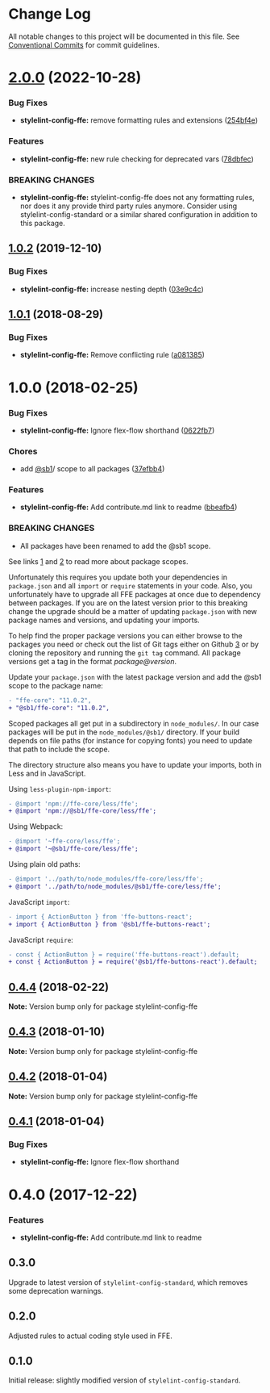# Change Log

All notable changes to this project will be documented in this file.
See [Conventional Commits](https://conventionalcommits.org) for commit guidelines.

# [2.0.0](https://github.com/SpareBank1/designsystem/compare/@sb1/stylelint-config-ffe@1.0.2...@sb1/stylelint-config-ffe@2.0.0) (2022-10-28)

### Bug Fixes

-   **stylelint-config-ffe:** remove formatting rules and extensions ([254bf4e](https://github.com/SpareBank1/designsystem/commit/254bf4e9bc258a3105e01ca251ddac3d49505323))

### Features

-   **stylelint-config-ffe:** new rule checking for deprecated vars ([78dbfec](https://github.com/SpareBank1/designsystem/commit/78dbfece2d7f866bc5e3aa515af2a99622c46df7))

### BREAKING CHANGES

-   **stylelint-config-ffe:** stylelint-config-ffe does not any formatting rules, nor
    does it any provide third party rules anymore. Consider using
    stylelint-config-standard or a similar shared configuration in addition
    to this package.

## [1.0.2](https://github.com/SpareBank1/designsystem/compare/@sb1/stylelint-config-ffe@1.0.1...@sb1/stylelint-config-ffe@1.0.2) (2019-12-10)

### Bug Fixes

-   **stylelint-config-ffe:** increase nesting depth ([03e9c4c](https://github.com/SpareBank1/designsystem/commit/03e9c4ca34df06c107144a607a51eae604fdf613))

<a name="1.0.1"></a>

## [1.0.1](https://github.com/SpareBank1/designsystem/compare/@sb1/stylelint-config-ffe@1.0.0...@sb1/stylelint-config-ffe@1.0.1) (2018-08-29)

### Bug Fixes

-   **stylelint-config-ffe:** Remove conflicting rule ([a081385](https://github.com/SpareBank1/designsystem/commit/a081385))

<a name="1.0.0"></a>

# 1.0.0 (2018-02-25)

### Bug Fixes

-   **stylelint-config-ffe:** Ignore flex-flow shorthand ([0622fb7](https://github.com/SpareBank1/designsystem/commit/0622fb7))

### Chores

-   add [@sb1](https://github.com/sb1)/ scope to all packages ([37efbb4](https://github.com/SpareBank1/designsystem/commit/37efbb4))

### Features

-   **stylelint-config-ffe:** Add contribute.md link to readme ([bbeafb4](https://github.com/SpareBank1/designsystem/commit/bbeafb4))

### BREAKING CHANGES

-   All packages have been renamed to add the @sb1 scope.

See links [1] and [2] to read more about package scopes.

Unfortunately this requires you update both your dependencies in
`package.json` and all `import` or `require` statements in your code.
Also, you unfortunately have to upgrade all FFE packages at once due to
dependency between packages. If you are on the latest version prior to
this breaking change the upgrade should be a matter of updating
`package.json` with new package names and versions, and updating your
imports.

To help find the proper package versions you can either browse to the
packages you need or check out the list of Git tags either on
Github [3] or by cloning the repository and running the `git tag`
command. All package versions get a tag in the format
_package@version_.

Update your `package.json` with the latest package version and add the
@sb1 scope to the package name:

```diff
- "ffe-core": "11.0.2",
+ "@sb1/ffe-core": "11.0.2",
```

Scoped packages all get put in a subdirectory in `node_modules/`. In our
case packages will be put in the `node_modules/@sb1/` directory. If your
build depends on file paths (for instance for copying fonts) you need to
update that path to include the scope.

The directory structure also means you have to update your imports, both
in Less and in JavaScript.

Using `less-plugin-npm-import`:

```diff
- @import 'npm://ffe-core/less/ffe';
+ @import 'npm://@sb1/ffe-core/less/ffe';
```

Using Webpack:

```diff
- @import '~ffe-core/less/ffe';
+ @import '~@sb1/ffe-core/less/ffe';
```

Using plain old paths:

```diff
- @import '../path/to/node_modules/ffe-core/less/ffe';
+ @import '../path/to/node_modules/@sb1/ffe-core/less/ffe';
```

JavaScript `import`:

```diff
- import { ActionButton } from 'ffe-buttons-react';
+ import { ActionButton } from '@sb1/ffe-buttons-react';
```

JavaScript `require`:

```diff
- const { ActionButton } = require('ffe-buttons-react').default;
+ const { ActionButton } = require('@sb1/ffe-buttons-react').default;
```

[1]: https://docs.npmjs.com/misc/scope
[2]: https://docs.npmjs.com/getting-started/scoped-packages
[3]: https://github.com/sparebank1/designsystem/tags

<a name="0.4.4"></a>

## [0.4.4](https://github.com/SpareBank1/designsystem/compare/stylelint-config-ffe@0.4.3...stylelint-config-ffe@0.4.4) (2018-02-22)

**Note:** Version bump only for package stylelint-config-ffe

<a name="0.4.3"></a>

## [0.4.3](https://github.com/SpareBank1/designsystem/compare/stylelint-config-ffe@0.4.2...stylelint-config-ffe@0.4.3) (2018-01-10)

**Note:** Version bump only for package stylelint-config-ffe

<a name="0.4.2"></a>

## [0.4.2](https://github.com/SpareBank1/designsystem/compare/stylelint-config-ffe@0.4.1...stylelint-config-ffe@0.4.2) (2018-01-04)

**Note:** Version bump only for package stylelint-config-ffe

<a name="0.4.1"></a>

## [0.4.1](https://github.com/SpareBank1/designsystem/compare/stylelint-config-ffe@0.4.0...stylelint-config-ffe@0.4.1) (2018-01-04)

### Bug Fixes

-   **stylelint-config-ffe:** Ignore flex-flow shorthand

<a name="0.4.0"></a>

# 0.4.0 (2017-12-22)

### Features

-   **stylelint-config-ffe:** Add contribute.md link to readme

## 0.3.0

Upgrade to latest version of `stylelint-config-standard`, which removes some deprecation warnings.

## 0.2.0

Adjusted rules to actual coding style used in FFE.

## 0.1.0

Initial release: slightly modified version of `stylelint-config-standard`.
